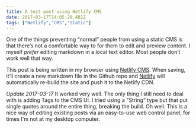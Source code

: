 ```yaml
---
title: A test post using Netlify CMS
date: 2017-03-17T14:05:28.481Z
tags: ["Netlify","CMS","Static"]
---
```


One of the things preventing “normal” people from using a static CMS is that there’s not a comfortable way to for them to edit and preview content. I myself *prefer* editing markdown in a local text editor. Most people don’t work well that way.

This post is being written in my browser using [Netlify CMS](https://github.com/netlify/netlify-cms). When saving, it’ll create a new markdown file in the Github repo and [Netlify](https://www.netlify.com) will automatically re-build the site and push it to the Netlify CDN.

*Update 2017-03-17* It worked very well. The only thing I still need to deal with is adding Tags to the CMS UI. I tried using a "String" type but that put single quotes around the entire thing, breaking the build. Oh well. This is a nice way of editing existing posts via an easy-to-use web control panel, for times I'm not at my desktop computer.
